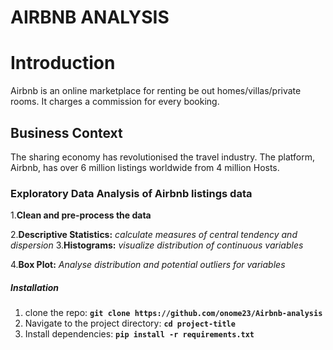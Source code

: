 # **AIRBNB ANALYSIS** 

# **Introduction**

Airbnb is an online marketplace for renting be out homes/villas/private rooms.
It charges a commission for every booking.

## **Business Context**

The sharing economy has revolutionised the travel industry.
The platform, Airbnb, has over 6 million listings worldwide from 4 million Hosts.

### **Exploratory Data Analysis of Airbnb listings data**

1.**Clean and pre-process the data**

2.**Descriptive Statistics:** *calculate measures of central tendency and dispersion*
3.**Histograms:** *visualize distribution of continuous variables*

4.**Box Plot:** *Analyse distribution and potential outliers for variables*

##### **Installation**

1. clone the repo: **`git clone https://github.com/onome23/Airbnb-analysis`**
2. Navigate to the project directory: **`cd project-title`**
3. Install dependencies: **`pip install -r requirements.txt`**
        
